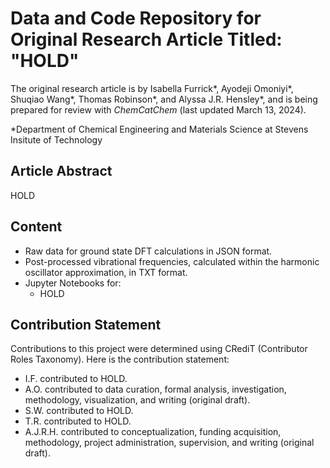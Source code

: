 # Data and Code Repository for Original Research Article Titled: "HOLD"
The original research article is by Isabella Furrick*, Ayodeji Omoniyi*, Shuqiao Wang*, Thomas Robinson*, and Alyssa J.R. Hensley*, and is being prepared for review with _ChemCatChem_ (last updated March 13, 2024).

*Department of Chemical Engineering and Materials Science at Stevens Insitute of Technology

## Article Abstract
HOLD

## Content
- Raw data for ground state DFT calculations in JSON format.
- Post-processed vibrational frequencies, calculated within the harmonic oscillator approximation, in TXT format.
- Jupyter Notebooks for:
  - HOLD

## Contribution Statement
Contributions to this project were determined using CRediT (Contributor Roles Taxonomy). Here is the contribution statement:
- I.F. contributed to HOLD.
- A.O. contributed to data curation, formal analysis, investigation, methodology, visualization, and writing (original draft).
- S.W. contributed to HOLD.
- T.R. contributed to HOLD.
- A.J.R.H. contributed to conceptualization, funding acquisition, methodology, project administration, supervision, and writing (original draft).
